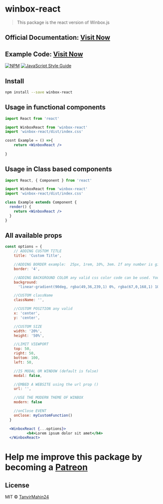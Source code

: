 # winbox-react

> This package is the react version of Winbox.js

## Official Documentation: [Visit Now](https://devnops.tech/winbox-react/)

 ## Example Code: [Visit Now](https://tanvirmahin24.github.io/winbox-react/)

[![NPM](https://img.shields.io/npm/v/winbox-react.svg)](https://www.npmjs.com/package/winbox-react) [![JavaScript Style Guide](https://img.shields.io/badge/code_style-standard-brightgreen.svg)](https://standardjs.com)

## Install

```bash
npm install --save winbox-react
```
## Usage in functional components

```jsx
import React from 'react'

import WinboxReact from 'winbox-react'
import 'winbox-react/dist/index.css'

cosnt Example = () =>{
    return <WinboxReact />
  
}
```

## Usage in Class based components

```jsx
import React, { Component } from 'react'

import WinboxReact from 'winbox-react'
import 'winbox-react/dist/index.css'

class Example extends Component {
  render() {
    return <WinboxReact />
  }
}
```

## All available props

```jsx
const options = {
    // ADDING CUSTOM TITLE
    title: 'Custom Title',

    //ADDING BORDER example:  25px, 1rem, 10%, 3em. If any number is given it will be count as pixels
    border: '4',

    //ADDING BACKGROUND COLOR any valid css color code can be used. You also can use gradients.
    background:
      'linear-gradient(90deg, rgba(49,36,239,1) 0%, rgba(67,0,168,1) 100%)',

    //CUSTOM className
    className: '',

    //CUSTOM POSITION any valid
    x: 'center',
    y: 'center',

    //CUSTOM SIZE
    width: '20%',
    height: '50%',

    //LIMIT VIEWPORT
    top: 50,
    right: 50,
    bottom: 100,
    left: 50,

    //IS MODAL OR WINDOW (default is false)
    modal: false,

    //EMBED A WEBSITE using the url prop ()
    url: '',

    //USE THE MODERN THEME OF WINBOX
    modern: false

    //onClose EVENT
    onClose: myCustomFunction()
  }

  <WinboxReact {...options}>
          <h4>Lorem ipsum dolor sit amet</h4>
  </WinboxReact>
```

# Help me improve this package by becoming a [Patreon](https://www.patreon.com/tanvirmahin24)

## License

MIT © [TanvirMahin24](https://github.com/TanvirMahin24)
